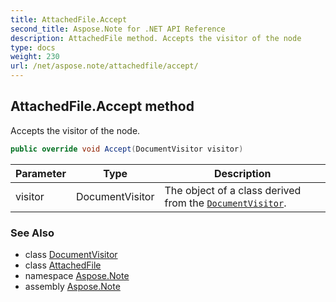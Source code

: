 ```yaml
---
title: AttachedFile.Accept
second_title: Aspose.Note for .NET API Reference
description: AttachedFile method. Accepts the visitor of the node
type: docs
weight: 230
url: /net/aspose.note/attachedfile/accept/
---
```

## AttachedFile.Accept method

Accepts the visitor of the node.

```csharp
public override void Accept(DocumentVisitor visitor)
```

| Parameter | Type | Description |
| --- | --- | --- |
| visitor | DocumentVisitor | The object of a class derived from the [`DocumentVisitor`](../../documentvisitor/). |

### See Also

* class [DocumentVisitor](../../documentvisitor/)
* class [AttachedFile](../)
* namespace [Aspose.Note](../../attachedfile/)
* assembly [Aspose.Note](../../../)



